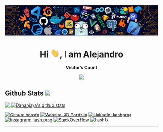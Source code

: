 
<p align="center"><img src="https://raw.githubusercontent.com/KevinPatel04/KevinPatel04/master/header.png"></p>

<h1 align="center">Hi <img src="https://raw.githubusercontent.com/KevinPatel04/KevinPatel04/master/Hi.gif" width="30px">, I am Alejandro </h1>



<p align="center"><b>Visitor's Count</b></p>

<p align="center"><img src="https://github-readme-stats.vercel.app/api/top-langs/?username=MMD253&layout=compact&hide=TSQL&theme=chartreuse-dark"></p>
 


## Github Stats <img src="https://media.giphy.com/media/cj87CxfRtrUifF3Ryk/giphy.gif" width="25px">
<a href="[https://github.com/MMD253/">
  <img align="center" src="https://github-readme-stats.vercel.app/api/top-langs/?username=MMD253&show_icons=true&theme=dark&langs_count=8&count_private=true&card_width=280" height="220px"/>
</a>
<a href="[https://github.com/MMD253/">
 <img align="center" src="https://github-readme-stats.vercel.app/api?username=MMD253&count_private=true&hide=stars&show_icons=true&theme=dark&line_height=27"  alt="Dananjaya's github stats" height="220px" />
</a>




<a href="https://github.com/hashfx" target="_blank"> ![Github: hashfx](https://img.shields.io/badge/GitHub-100000?style=plastic&logo=github)</a>
<a href="http://harshsoni.me/Portfolio2022">![Website: 3D Portfolio](https://img.shields.io/badge/website-000000?style=plastic&logo=About.me&logoColor=white)</a>
<a href="https://www.linkedin.com/in/hashprog">![LinkedIn: hashprog](https://img.shields.io/badge/-LinkedIn-0e76a8?style=plastic&logo=linkedIn)</a>
<a href="https://www.instagram.com/hash.prog">![Instagram: hash.prog](https://img.shields.io/badge/-Instagram-833AB4?style=plastic&logo=Instagram)</a>
<a href="https://stackoverflow.com/users/14162484/hash-fx" target="_blank"> ![StackOverFlow](https://img.shields.io/badge/Stack_Overflow-FE7A16?style=plastic&logo=stack-overflow&logoColor=white)</a>
<img src="https://komarev.com/ghpvc/?username=hashfx&label=Profile%20views&color=0e75b6&style=flat" alt="hashfx" />



---

<!--
**MMD253/MMD253** is a ✨ _special_ ✨ repository because its `README.md` (this file) appears on your GitHub profile.

Here are some ideas to get you started:

- 🔭 I’m currently working on ...
- 🌱 I’m currently learning ...
- 👯 I’m looking to collaborate on ...
- 🤔 I’m looking for help with ...
- 💬 Ask me about ...
- 📫 How to reach me: ...
- 😄 Pronouns: ...
- ⚡ Fun fact: ...
-->
